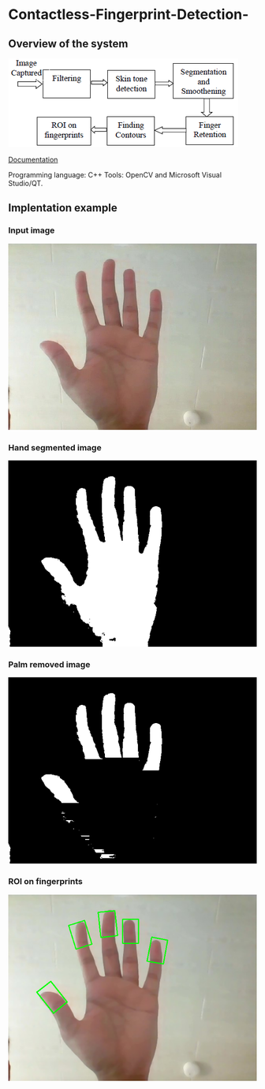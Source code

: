 # Contactless-Fingerprint-Detection-

## Overview of the system
![Block Diagram](/images/Block_Diagram.PNG)

[Documentation](https://github.com/RakshitAR29/Contactless-Fingerprint-Detection-/blob/main/documentation/contactless_fingerprint_detection.pdf)

Programming language: C++
Tools: OpenCV and Microsoft Visual Studio/QT.

## Implentation example
### Input image
![](/images/Hand.JPG)
### Hand segmented image
![](/images/hand_wp.png)
### Palm removed image
![](/images/no_palm.png)
### ROI on fingerprints
![](/images/fingerprints.png)

